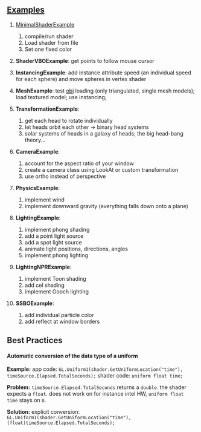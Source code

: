 ## [Examples](Examples)
1. [MinimalShaderExample](MinimalShaderExample) 
	1. compile/run shader
	1. Load shader from file
	1. Set one fixed color
	
1. **ShaderVBOExample**: get points to follow mouse cursor
1. **InstancingExample**: add instance attribute speed (an individual speed for each sphere) and move spheres in vertex shader
1. **MeshExample**: test [obj](http://www.scratchapixel.com/old/lessons/3d-advanced-lessons/obj-file-format/obj-file-format/) loading (only triangulated, single mesh models); load textured model; use instancing; 
1. **TransformationExample**: 
    1. get each head to rotate individually
    1. let heads orbit each other -> binary head systems
    1. solar systems of heads in a galaxy of heads; the big head-bang theory...
1. **CameraExample**: 
    1. account for the aspect ratio of your window
    1. create a camera class using LookAt or custom transformation
    1. use ortho instead of perspective
1. **PhysicsExample**:
    1. implement wind
    1. implement downward gravity (everything falls down onto a plane)
1. **LightingExample**:
    1. implement phong shading
    1. add a point light source
    1. add a spot light source
    1. animate light positions, directions, angles
    1. implement phong lighting
1. **LightingNPRExample**:
    1. implement Toon shading
    1. add cel shading
    1. implement Gooch lighting
1. **SSBOExample**:
	1. add individual particle color
	1. add reflect at window borders


## Best Practices
#### Automatic conversion of the data type of a uniform
**Example:**
app code: `GL.Uniform1(shader.GetUniformLocation("time"), timeSource.Elapsed.TotalSeconds);`
shader code: `uniform float time;`

**Problem:** `timeSource.Elapsed.TotalSeconds` returns a `double`. the shader expects a `float`. 
does not work on for instance intel HW, `uniform float time` stays on `0`.

**Solution:** explicit conversion: `GL.Uniform1(shader.GetUniformLocation("time"), (float)timeSource.Elapsed.TotalSeconds);`

